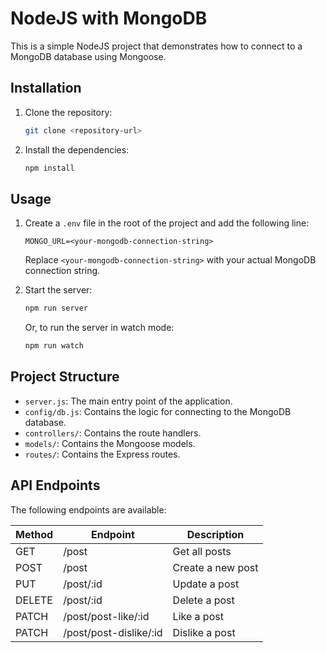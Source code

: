 # NodeJS with MongoDB

This is a simple NodeJS project that demonstrates how to connect to a MongoDB database using Mongoose.

## Installation

1. Clone the repository:
   ```bash
   git clone <repository-url>
   ```
2. Install the dependencies:
   ```bash
   npm install
   ```

## Usage

1. Create a `.env` file in the root of the project and add the following line:
   ```
   MONGO_URL=<your-mongodb-connection-string>
   ```
   Replace `<your-mongodb-connection-string>` with your actual MongoDB connection string.

2. Start the server:
   ```bash
   npm run server
   ```
   Or, to run the server in watch mode:
   ```bash
   npm run watch
   ```

## Project Structure

- `server.js`: The main entry point of the application.
- `config/db.js`: Contains the logic for connecting to the MongoDB database.
- `controllers/`: Contains the route handlers.
- `models/`: Contains the Mongoose models.
- `routes/`: Contains the Express routes.

## API Endpoints

The following endpoints are available:

| Method | Endpoint | Description |
| --- | --- | --- |
| GET | /post | Get all posts |
| POST | /post | Create a new post |
| PUT | /post/:id | Update a post |
| DELETE | /post/:id | Delete a post |
| PATCH | /post/post-like/:id | Like a post |
| PATCH | /post/post-dislike/:id | Dislike a post |
